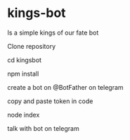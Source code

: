 # kings-bot
Is a simple kings of our fate bot

Clone repository

cd kingsbot

npm install

create a bot on @BotFather on telegram

copy and paste token in code

node index

talk with bot on telegram
